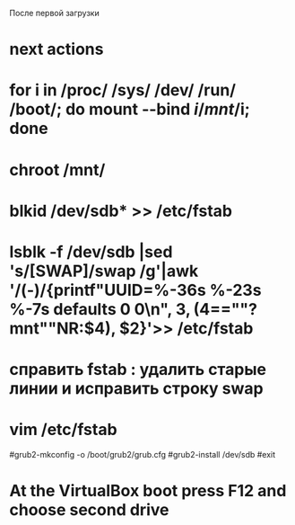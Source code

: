 

После первой загрузки
# next actions
# for i in /proc/ /sys/ /dev/ /run/ /boot/; do mount --bind $i /mnt/$i; done

# chroot /mnt/
# blkid /dev/sdb* >> /etc/fstab
# lsblk -f /dev/sdb |sed 's/\[SWAP]/swap /g'|awk '/(-)/{printf"UUID=%-36s %-23s %-7s defaults   0 0\n", $3, ($4==""?mnt""NR:$4), $2}'>> /etc/fstab
# справить fstab : удалить старые линии и исправить строку swap 
# vim /etc/fstab

#grub2-mkconfig -o /boot/grub2/grub.cfg
#grub2-install /dev/sdb
#exit

# At the VirtualBox boot press F12 and choose second drive
